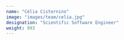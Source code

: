 ```yaml
---
name: "Célia Cisternino"
image: "images/team/celia.jpg"
designation: "Scientific Software Engineer"
weight: 993
---
```

